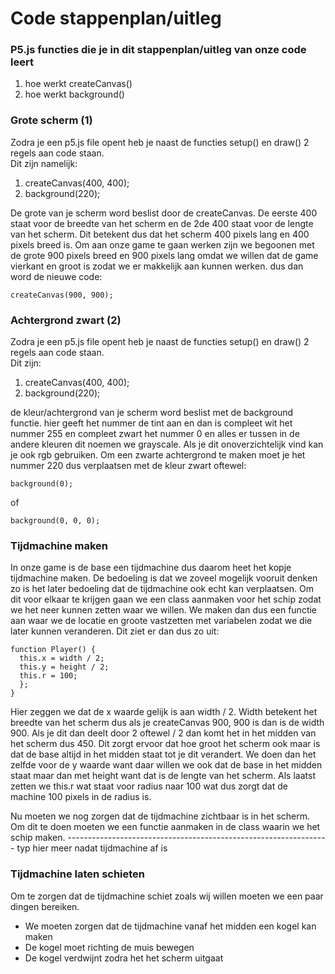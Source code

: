 # Code stappenplan/uitleg

### P5.js functies die je in dit stappenplan/uitleg van onze code leert
1. hoe werkt createCanvas()
2. hoe werkt background()

### Grote scherm (1)
Zodra je een p5.js file opent heb je naast de functies setup() en draw() 2 regels aan code staan.   
Dit zijn namelijk:   
1. createCanvas(400, 400);  
2. background(220);    

De grote van je scherm word beslist door de createCanvas. De eerste 400 staat voor de breedte van het scherm en de 2de 400 staat voor de lengte van het scherm. Dit betekent dus dat het scherm 400 pixels lang en 400 pixels breed is. Om aan onze game te gaan werken zijn we begoonen met de grote 900 pixels breed en 900 pixels lang omdat we willen dat de game vierkant en groot is zodat we er makkelijk aan kunnen werken. dus dan word de nieuwe code:  
```
createCanvas(900, 900);  
```
### Achtergrond zwart (2)
Zodra je een p5.js file opent heb je naast de functies setup() en draw() 2 regels aan code staan.   
Dit zijn:   
1. createCanvas(400, 400);  
2. background(220);    

de kleur/achtergrond van je scherm word beslist met de background functie. hier geeft het nummer de tint aan en dan is compleet wit het nummer 255 en compleet zwart het nummer 0 en alles er tussen in de andere kleuren dit noemen we grayscale. Als je dit onoverzichtelijk vind kan je ook rgb gebruiken. Om een zwarte achtergrond te maken moet je het nummer 220 dus verplaatsen met de kleur zwart oftewel:  
```
background(0);    
```
of  
```
background(0, 0, 0);    
```

### Tijdmachine maken 
In onze game is de base een tijdmachine dus daarom heet het kopje tijdmachine maken. De bedoeling is dat we zoveel mogelijk vooruit denken zo is het later bedoeling dat de tijdmachine ook echt kan verplaatsen. Om dit voor elkaar te krijgen gaan we een class aanmaken voor het schip zodat we het neer kunnen zetten waar we willen. We maken dan dus een functie aan waar we de locatie en groote vastzetten met variabelen zodat we die later kunnen veranderen. Dit ziet er dan dus zo uit:  
```
function Player() {
  this.x = width / 2;
  this.y = height / 2;
  this.r = 100;
  };
}
```  
Hier zeggen we dat de x waarde gelijk is aan width / 2. Width betekent het breedte van het scherm dus als je createCanvas 900, 900 is dan is de width 900. Als je dit dan deelt door 2 oftewel / 2 dan komt het in het midden van het scherm dus 450. Dit zorgt ervoor dat hoe groot het scherm ook maar is dat de base altijd in het midden staat tot je dit verandert. We doen dan het zelfde voor de y waarde want daar willen we ook dat de base in het midden staat maar dan met height want dat is de lengte van het scherm. Als laatst zetten we this.r wat staat voor radius naar 100 wat dus zorgt dat de machine 100 pixels in de radius is.  
  
Nu moeten we nog zorgen dat de tijdmachine zichtbaar is in het scherm. Om dit te doen moeten we een functie aanmaken in de class waarin we het schip maken. ----------------------------------------------------------------- typ hier meer nadat tijdmachine af is

### Tijdmachine laten schieten
Om te zorgen dat de tijdmachine schiet zoals wij willen moeten we een paar dingen bereiken.  
- We moeten zorgen dat de tijdmachine vanaf het midden een kogel kan maken
- De kogel moet richting de muis bewegen 
- De kogel verdwijnt zodra het het scherm uitgaat
